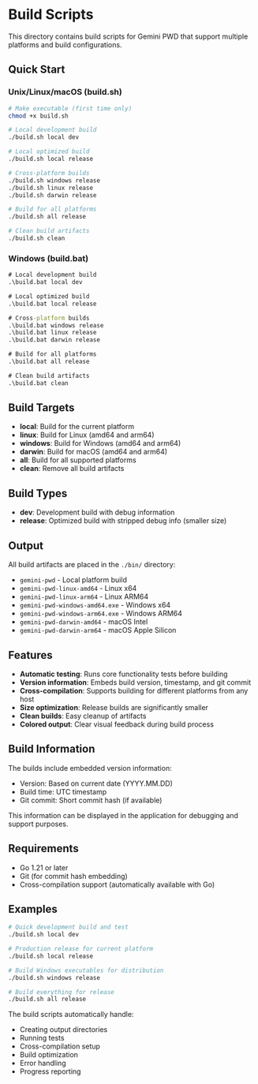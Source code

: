 # Build Scripts

This directory contains build scripts for Gemini PWD that support multiple platforms and build configurations.

## Quick Start

### Unix/Linux/macOS (build.sh)
```bash
# Make executable (first time only)
chmod +x build.sh

# Local development build
./build.sh local dev

# Local optimized build
./build.sh local release

# Cross-platform builds
./build.sh windows release
./build.sh linux release
./build.sh darwin release

# Build for all platforms
./build.sh all release

# Clean build artifacts
./build.sh clean
```

### Windows (build.bat)
```cmd
# Local development build
.\build.bat local dev

# Local optimized build
.\build.bat local release

# Cross-platform builds
.\build.bat windows release
.\build.bat linux release
.\build.bat darwin release

# Build for all platforms
.\build.bat all release

# Clean build artifacts
.\build.bat clean
```

## Build Targets

- **local**: Build for the current platform
- **linux**: Build for Linux (amd64 and arm64)
- **windows**: Build for Windows (amd64 and arm64)
- **darwin**: Build for macOS (amd64 and arm64)
- **all**: Build for all supported platforms
- **clean**: Remove all build artifacts

## Build Types

- **dev**: Development build with debug information
- **release**: Optimized build with stripped debug info (smaller size)

## Output

All build artifacts are placed in the `./bin/` directory:

- `gemini-pwd` - Local platform build
- `gemini-pwd-linux-amd64` - Linux x64
- `gemini-pwd-linux-arm64` - Linux ARM64
- `gemini-pwd-windows-amd64.exe` - Windows x64
- `gemini-pwd-windows-arm64.exe` - Windows ARM64
- `gemini-pwd-darwin-amd64` - macOS Intel
- `gemini-pwd-darwin-arm64` - macOS Apple Silicon

## Features

- **Automatic testing**: Runs core functionality tests before building
- **Version information**: Embeds build version, timestamp, and git commit
- **Cross-compilation**: Supports building for different platforms from any host
- **Size optimization**: Release builds are significantly smaller
- **Clean builds**: Easy cleanup of artifacts
- **Colored output**: Clear visual feedback during build process

## Build Information

The builds include embedded version information:
- Version: Based on current date (YYYY.MM.DD)
- Build time: UTC timestamp
- Git commit: Short commit hash (if available)

This information can be displayed in the application for debugging and support purposes.

## Requirements

- Go 1.21 or later
- Git (for commit hash embedding)
- Cross-compilation support (automatically available with Go)

## Examples

```bash
# Quick development build and test
./build.sh local dev

# Production release for current platform
./build.sh local release

# Build Windows executables for distribution
./build.sh windows release

# Build everything for release
./build.sh all release
```

The build scripts automatically handle:
- Creating output directories
- Running tests
- Cross-compilation setup
- Build optimization
- Error handling
- Progress reporting
